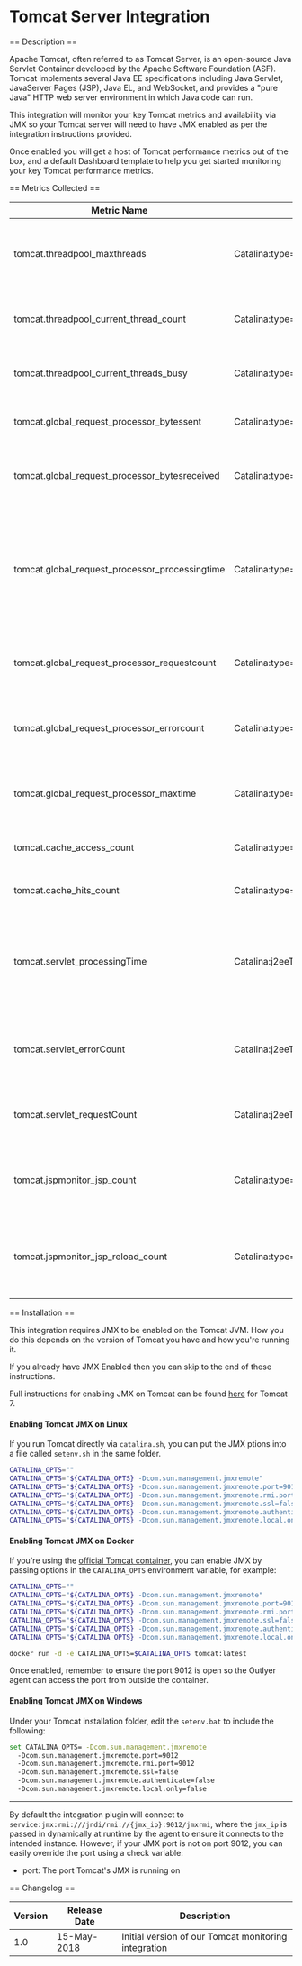 Tomcat Server Integration
=========================

== Description ==

Apache Tomcat, often referred to as Tomcat Server, is an open-source Java Servlet Container developed by the
Apache Software Foundation (ASF). Tomcat implements several Java EE specifications including Java Servlet,
JavaServer Pages (JSP), Java EL, and WebSocket, and provides a "pure Java" HTTP web server environment in
which Java code can run.

This integration will monitor your key Tomcat metrics and availability via JMX so your Tomcat server will need
to have JMX enabled as per the integration instructions provided.

Once enabled you will get a host of Tomcat performance metrics out of the box, and a default Dashboard
template to help you get started monitoring your key Tomcat performance metrics.

== Metrics Collected ==

| Metric Name                                  | MBean Query                                                  |Type   | Labels            |Unit |Description                                                                                                            |
|----------------------------------------------|--------------------------------------------------------------|-------|-------------------|-----|-----------------------------------------------------------------------------------------------------------------------|
|tomcat.threadpool_maxthreads                  |Catalina:type=ThreadPool,name=*/maxThreads                    |Gauge  |processor          |     |The maximum number of allowed worker threads.                                                                          |
|tomcat.threadpool_current_thread_count        |Catalina:type=ThreadPool,name=*/currentThreadCount            |Gauge  |processor          |     |The number of threads managed by the thread pool.                                                                      |
|tomcat.threadpool_current_threads_busy        |Catalina:type=ThreadPool,name=*/currentThreadsBusy            |Gauge  |processor          |     |The number of threads that are in use.                                                                                 |
|tomcat.global_request_processor_bytessent     |Catalina:type=GlobalRequestProcessor,name=*/BytesSent         |Counter|processor          |bytes|Bytes per second sent per request processor.                                                                           |
|tomcat.global_request_processor_bytesreceived |Catalina:type=GlobalRequestProcessor,name=*/BytesReceived     |Counter|processor          |bytes|Bytes per second received per request processor.                                                                       |
|tomcat.global_request_processor_processingtime|Catalina:type=GlobalRequestProcessor,name=*/ProcessingTime    |Gaugue |processor          |ms   |The sum of request processing times across all requests handled by the request processors (in milliseconds) per second.|
|tomcat.global_request_processor_requestcount  |Catalina:type=GlobalRequestProcessor,name=*/RequestCount      |Counter|processor          |     |Bytes per second received per request processor.                                                                       |
|tomcat.global_request_processor_errorcount    |Catalina:type=GlobalRequestProcessor,name=*/ErrorCount        |Counter|processor          |     |The number of erroneous requests received by the servlet per second.                                                   |
|tomcat.global_request_processor_maxtime       |Catalina:type=GlobalRequestProcessor,name=*/MaxTime           |Gauge  |processor          |ms   |The longest request processing time (in milliseconds).                                                                 |
|tomcat.cache_access_count                     |Catalina:type=Cache,host=*,context=*/accessCount              |Counter|tomcat_host,context|     |The number of accesses to the cache per second.                                                                        |
|tomcat.cache_hits_count                       |Catalina:type=Cache,host=*,context=*/hitsCount                |Counter|tomcat_host,context|     |The number of cache hits per second.                                                                                   |
|tomcat.servlet_processingTime                 |Catalina:j2eeType=Servlet,name=*,WebModule=*,*/processingTime |Counter|webmodule,servlet  |ms   |The sum of request processing times across all requests to the servlet (in milliseconds) per second.                   |
|tomcat.servlet_errorCount                     |Catalina:j2eeType=Servlet,name=*,WebModule=*,*/errorCount     |Counter|webmodule,servlet  |     |The number of erroneous requests received by the servlet per second.                                                   |
|tomcat.servlet_requestCount                   |Catalina:j2eeType=Servlet,name=*,WebModule=*,*/requestCount   |Counter|webmodule,servlet  |     |The number of requests received by the servlet per second.                                                             |
|tomcat.jspmonitor_jsp_count                   |Catalina:type=JspMonitor,name=jsp,WebModule=*,*/jspCount      |Counter|webmodule          |     |The number of JSPs per second that have been loaded in the web module.                                                 |
|tomcat.jspmonitor_jsp_reload_count            |Catalina:type=JspMonitor,name=jsp,WebModule=*,*/jspReloadCount|Counter|webmodule          |     |The number of JSPs per second that have been reloaded in the web module                                                |

== Installation ==

This integration requires JMX to be enabled on the Tomcat JVM.
How you do this depends on the version of Tomcat you have and how 
you're running it.

If you already have JMX Enabled then you can skip to the end of these
instructions.

Full instructions for enabling JMX on Tomcat can be found
[here](https://tomcat.apache.org/tomcat-7.0-doc/monitoring.html) for Tomcat 7.

#### Enabling Tomcat JMX on Linux

If you run Tomcat directly via `catalina.sh`, you can put the JMX ptions into a file called `setenv.sh` in the same folder.

```bash
CATALINA_OPTS=""
CATALINA_OPTS="${CATALINA_OPTS} -Dcom.sun.management.jmxremote"
CATALINA_OPTS="${CATALINA_OPTS} -Dcom.sun.management.jmxremote.port=9010"
CATALINA_OPTS="${CATALINA_OPTS} -Dcom.sun.management.jmxremote.rmi.port=9010"
CATALINA_OPTS="${CATALINA_OPTS} -Dcom.sun.management.jmxremote.ssl=false"
CATALINA_OPTS="${CATALINA_OPTS} -Dcom.sun.management.jmxremote.authenticate=false"
CATALINA_OPTS="${CATALINA_OPTS} -Dcom.sun.management.jmxremote.local.only=false"
```

#### Enabling Tomcat JMX on Docker

If you're using the [official Tomcat container](https://hub.docker.com/_/tomcat/), you can
enable JMX by passing options in the `CATALINA_OPTS` environment variable, for example:

```bash
CATALINA_OPTS=""
CATALINA_OPTS="${CATALINA_OPTS} -Dcom.sun.management.jmxremote"
CATALINA_OPTS="${CATALINA_OPTS} -Dcom.sun.management.jmxremote.port=9012"
CATALINA_OPTS="${CATALINA_OPTS} -Dcom.sun.management.jmxremote.rmi.port=9012"
CATALINA_OPTS="${CATALINA_OPTS} -Dcom.sun.management.jmxremote.ssl=false"
CATALINA_OPTS="${CATALINA_OPTS} -Dcom.sun.management.jmxremote.authenticate=false"
CATALINA_OPTS="${CATALINA_OPTS} -Dcom.sun.management.jmxremote.local.only=false"

docker run -d -e CATALINA_OPTS=$CATALINA_OPTS tomcat:latest
```

Once enabled, remember to ensure the port 9012 is open so the Outlyer agent can access the port from
outside the container.

#### Enabling Tomcat JMX on Windows

Under your Tomcat installation folder, edit the `setenv.bat` to include the following:

```bash
set CATALINA_OPTS= -Dcom.sun.management.jmxremote
  -Dcom.sun.management.jmxremote.port=9012
  -Dcom.sun.management.jmxremote.rmi.port=9012
  -Dcom.sun.management.jmxremote.ssl=false
  -Dcom.sun.management.jmxremote.authenticate=false
  -Dcom.sun.management.jmxremote.local.only=false
```

---------

By default the integration plugin will connect to `service:jmx:rmi:///jndi/rmi://{jmx_ip}:9012/jmxrmi`,
where the `jmx_ip` is passed in dynamically at runtime by the agent to ensure it connects to the intended instance.
However, if your JMX port is not on port 9012, you can easily override the port using a check variable:

* port: The port Tomcat's JMX is running on

== Changelog ==

|Version|Release Date|Description                                         |
|-------|------------|----------------------------------------------------|
|1.0    |15-May-2018 |Initial version of our Tomcat monitoring integration|